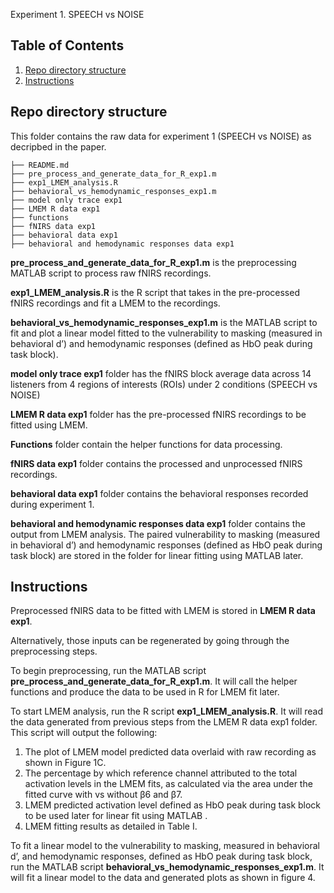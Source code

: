 Experiment 1. SPEECH vs NOISE

## Table of Contents
1. [Repo directory structure](README.md#repo-directory-structure)
1. [Instructions](README.md#Instructions)

## Repo directory structure

This folder contains the raw data for experiment 1 (SPEECH vs NOISE) as decripbed in the paper. 

    ├── README.md
    ├── pre_process_and_generate_data_for_R_exp1.m
    ├── exp1_LMEM_analysis.R
    ├── behavioral_vs_hemodynamic_responses_exp1.m
    ├── model only trace exp1
    ├── LMEM R data exp1
    ├── functions
    ├── fNIRS data exp1
    ├── behavioral data exp1
    ├── behavioral and hemodynamic responses data exp1

**pre_process_and_generate_data_for_R_exp1.m** is the preprocessing MATLAB script to process raw fNIRS recordings.

**exp1_LMEM_analysis.R** is the R script that takes in the pre-processed fNIRS recordings and fit a  LMEM to the recordings. 

**behavioral_vs_hemodynamic_responses_exp1.m** is the MATLAB script to fit and plot a linear model fitted to the vulnerability to masking (measured in behavioral d’) and hemodynamic responses (defined as HbO peak during task block). 

**model only trace exp1** folder has the fNIRS block average data across 14 listeners from 4 regions of interests (ROIs) under 2 conditions (SPEECH vs NOISE)

**LMEM R data exp1** folder has the pre-processed fNIRS recordings to be fitted using LMEM. 

**Functions** folder contain the helper functions for data processing.

**fNIRS data exp1** folder contains the processed and unprocessed fNIRS recordings.

**behavioral data exp1** folder contains the behavioral responses recorded during experiment 1.

**behavioral and hemodynamic responses data exp1** folder contains the output from LMEM analysis. The paired vulnerability to masking (measured in behavioral d’) and hemodynamic responses (defined as HbO peak during task block) are stored in the folder for linear fitting using MATLAB later.

## Instructions

Preprocessed fNIRS data to be fitted with LMEM is stored in **LMEM R data exp1**.

Alternatively, those inputs can be regenerated by going through the preprocessing steps.

To begin preprocessing, run the MATLAB script **pre_process_and_generate_data_for_R_exp1.m**. It will call the helper functions and produce the data to be used in R for LMEM fit later.

To start LMEM analysis, run the R script **exp1_LMEM_analysis.R**. It will read the data generated from previous steps from the LMEM R data exp1 folder. This script will output the following:
1. The plot of LMEM model predicted data overlaid with raw recording as shown in Figure 1C.
2. The percentage by which reference channel attributed to the total activation levels in the LMEM fits, as calculated via the area under the fitted curve with vs without β6 and β7.
3. LMEM predicted activation level defined as HbO peak during task block to be used later for linear fit using MATLAB .
4. LMEM fitting results as detailed in Table I.

To fit  a linear model to the vulnerability to masking, measured in behavioral d’, and hemodynamic responses, defined as HbO peak during task block, run the MATLAB script **behavioral_vs_hemodynamic_responses_exp1.m**. It will fit a linear model to the data and generated plots as shown in figure 4.
